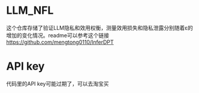# LLM_NFL
这个仓库存储了验证LLM隐私和效用权衡，测量效用损失和隐私泄露分别随着ε的增加的变化情况。readme可以参考这个链接  https://github.com/mengtong0110/InferDPT

# API key
代码里的API key可能过期了，可以去淘宝买


